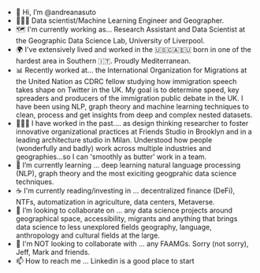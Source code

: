 - 👋 Hi, I’m @andreanasuto
- 👨🏽‍💻 Data scientist/Machine Learning Engineer and Geographer.
- 🗺 I'm currently working as... Research Assistant and Data Scientist at the Geographic Data Science Lab, University of Liverpool.
- 🌍 I've extensively lived and worked in the 🇺🇸🇨🇦🇪🇺 born in one of the hardest area in Southern 🇮🇹. Proudly Mediterranean.
- 📊 Recently worked at... the International Organization for Migrations at the United Nation as  CDRC fellow studying how immigration speech takes shape on Twitter in the UK. My goal is to determine speed, key spreaders and producers of the immigration public debate in the UK. I have been using NLP, graph theory and machine learning techniques to clean, process and get insights from deep and complex nested datasets.
- 🕵🏽‍♂️ I have worked in the past.... as design thinking researcher to foster innovative organizational practices at Friends Studio in Brooklyn and in a leading architecture studio in Milan. Understood how people (wonderfully and badly) work across multiple industries and geographies...so I can 'smoothly as butter' work in a team.
- 🌱 I’m currently learning ... deep learning natural language processing (NLP), graph theory and the most exiciting geogprahic data science techniques.
- ☕️ I'm currently reading/investing in ... decentralized finance (DeFi), NTFs, automatization in agriculture, data centers, Metaverse.
- 💞️ I’m looking to collaborate on ... any data science projects around geographical space, accessibility, migrants and anything that brings data science to less unexplored fields geography, language, anthropology and cultural fields at the large.
- 🚫 I'm NOT looking to collaborate with ... any FAAMGs. Sorry (not sorry), Jeff, Mark and friends.
- 📫 How to reach me ... Linkedin is a good place to start

<!---
andreanasuto/andreanasuto is a ✨ special ✨ repository because its `README.md` (this file) appears on your GitHub profile.
You can click the Preview link to take a look at your changes.
--->
